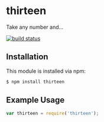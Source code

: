 # thirteen

Take any number and...

[![build status](https://secure.travis-ci.org/phillipalexander/thirteen.png)](http://travis-ci.org/phillipalexander/thirteen)

## Installation

This module is installed via npm:

``` bash
$ npm install thirteen
```

## Example Usage

``` js
var thirteen = require('thirteen');
```
